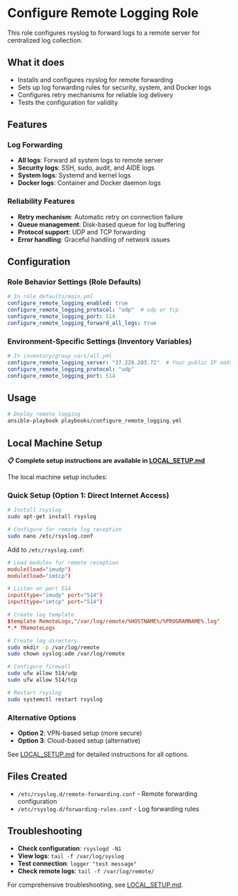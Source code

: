 # Configure Remote Logging Role

This role configures rsyslog to forward logs to a remote server for centralized log collection.

## What it does

- Installs and configures rsyslog for remote forwarding
- Sets up log forwarding rules for security, system, and Docker logs
- Configures retry mechanisms for reliable log delivery
- Tests the configuration for validity

## Features

### Log Forwarding

- **All logs**: Forward all system logs to remote server
- **Security logs**: SSH, sudo, audit, and AIDE logs
- **System logs**: Systemd and kernel logs
- **Docker logs**: Container and Docker daemon logs

### Reliability Features

- **Retry mechanism**: Automatic retry on connection failure
- **Queue management**: Disk-based queue for log buffering
- **Protocol support**: UDP and TCP forwarding
- **Error handling**: Graceful handling of network issues

## Configuration

### Role Behavior Settings (Role Defaults)

```yaml
# In role defaults/main.yml
configure_remote_logging_enabled: true
configure_remote_logging_protocol: "udp"  # udp or tcp
configure_remote_logging_port: 514
configure_remote_logging_forward_all_logs: true
```

### Environment-Specific Settings (Inventory Variables)

```yaml
# In inventory/group_vars/all.yml
configure_remote_logging_server: "37.228.203.72"  # Your public IP address
configure_remote_logging_protocol: "udp"
configure_remote_logging_port: 514
```

## Usage

```bash
# Deploy remote logging
ansible-playbook playbooks/configure_remote_logging.yml
```

## Local Machine Setup

**📋 Complete setup instructions are available in [LOCAL_SETUP.md](LOCAL_SETUP.md)**

The local machine setup includes:

### Quick Setup (Option 1: Direct Internet Access)

```bash
# Install rsyslog
sudo apt-get install rsyslog

# Configure for remote log reception
sudo nano /etc/rsyslog.conf
```

Add to `/etc/rsyslog.conf`:

```conf
# Load modules for remote reception
module(load="imudp")
module(load="imtcp")

# Listen on port 514
input(type="imudp" port="514")
input(type="imtcp" port="514")

# Create log template
$template RemoteLogs,"/var/log/remote/%HOSTNAME%/%PROGRAMNAME%.log"
*.* ?RemoteLogs
```

```bash
# Create log directory
sudo mkdir -p /var/log/remote
sudo chown syslog:adm /var/log/remote

# Configure firewall
sudo ufw allow 514/udp
sudo ufw allow 514/tcp

# Restart rsyslog
sudo systemctl restart rsyslog
```

### Alternative Options

- **Option 2**: VPN-based setup (more secure)
- **Option 3**: Cloud-based setup (alternative)

See [LOCAL_SETUP.md](LOCAL_SETUP.md) for detailed instructions for all options.

## Files Created

- `/etc/rsyslog.d/remote-forwarding.conf` - Remote forwarding configuration
- `/etc/rsyslog.d/forwarding-rules.conf` - Log forwarding rules

## Troubleshooting

- **Check configuration**: `rsyslogd -N1`
- **View logs**: `tail -f /var/log/syslog`
- **Test connection**: `logger "test message"`
- **Check remote logs**: `tail -f /var/log/remote/`

For comprehensive troubleshooting, see [LOCAL_SETUP.md](LOCAL_SETUP.md).
